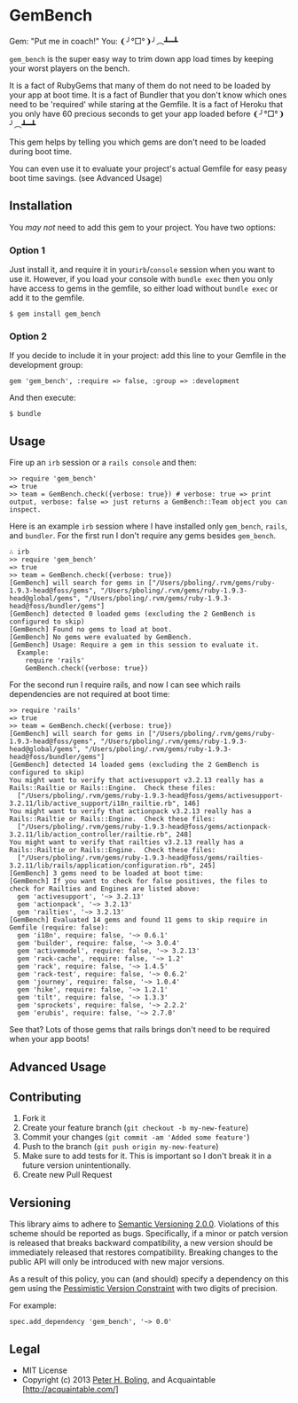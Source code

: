 # GemBench

Gem: "Put me in coach!"
You: ❨╯°□°❩╯︵┻━┻

`gem_bench` is the super easy way to trim down app load times by keeping your worst players on the bench.

It is a fact of RubyGems that many of them do not need to be loaded by your app at boot time.
It is a fact of Bundler that you don't know which ones need to be 'required' while staring at the Gemfile.
It is a fact of Heroku that you only have 60 precious seconds to get your app loaded before ❨╯°□°❩╯︵┻━┻

This gem helps by telling you which gems are don't need to be loaded during boot time.

You can even use it to evaluate your project's actual Gemfile for easy peasy boot time savings. (see Advanced Usage)

## Installation

You *may not* need to add this gem to your project.  You have two options:

### Option 1

Just install it, and require it in your`irb`/`console` session when you want to use it.  However, if you load your console with `bundle exec` then you only have access to gems in the gemfile, so either load without `bundle exec` or add it to the gemfile.

    $ gem install gem_bench


### Option 2

If you decide to include it in your project: add this line to your Gemfile in the development group:

    gem 'gem_bench', :require => false, :group => :development

And then execute:

    $ bundle


## Usage

Fire up an `irb` session or a `rails console` and then:

    >> require 'gem_bench'
    => true
    >> team = GemBench.check({verbose: true}) # verbose: true => print output, verbose: false => just returns a GemBench::Team object you can inspect.

Here is an example `irb` session where I have installed only `gem_bench`, `rails`, and `bundler`.  For the first run I don't require any gems besides `gem_bench`.

    ∴ irb
    >> require 'gem_bench'
    => true
    >> team = GemBench.check({verbose: true})
    [GemBench] will search for gems in ["/Users/pboling/.rvm/gems/ruby-1.9.3-head@foss/gems", "/Users/pboling/.rvm/gems/ruby-1.9.3-head@global/gems", "/Users/pboling/.rvm/gems/ruby-1.9.3-head@foss/bundler/gems"]
    [GemBench] detected 0 loaded gems (excluding the 2 GemBench is configured to skip)
    [GemBench] Found no gems to load at boot.
    [GemBench] No gems were evaluated by GemBench.
    [GemBench] Usage: Require a gem in this session to evaluate it.
      Example:
        require 'rails'
        GemBench.check({verbose: true})

For the second run I require rails, and now I can see which rails dependencies are not required at boot time:

    >> require 'rails'
    => true
    >> team = GemBench.check({verbose: true})
    [GemBench] will search for gems in ["/Users/pboling/.rvm/gems/ruby-1.9.3-head@foss/gems", "/Users/pboling/.rvm/gems/ruby-1.9.3-head@global/gems", "/Users/pboling/.rvm/gems/ruby-1.9.3-head@foss/bundler/gems"]
    [GemBench] detected 14 loaded gems (excluding the 2 GemBench is configured to skip)
    You might want to verify that activesupport v3.2.13 really has a Rails::Railtie or Rails::Engine.  Check these files:
      ["/Users/pboling/.rvm/gems/ruby-1.9.3-head@foss/gems/activesupport-3.2.11/lib/active_support/i18n_railtie.rb", 146]
    You might want to verify that actionpack v3.2.13 really has a Rails::Railtie or Rails::Engine.  Check these files:
      ["/Users/pboling/.rvm/gems/ruby-1.9.3-head@foss/gems/actionpack-3.2.11/lib/action_controller/railtie.rb", 248]
    You might want to verify that railties v3.2.13 really has a Rails::Railtie or Rails::Engine.  Check these files:
      ["/Users/pboling/.rvm/gems/ruby-1.9.3-head@foss/gems/railties-3.2.11/lib/rails/application/configuration.rb", 245]
    [GemBench] 3 gems need to be loaded at boot time:
    [GemBench] If you want to check for false positives, the files to check for Railties and Engines are listed above:
      gem 'activesupport', '~> 3.2.13'
      gem 'actionpack', '~> 3.2.13'
      gem 'railties', '~> 3.2.13'
    [GemBench] Evaluated 14 gems and found 11 gems to skip require in Gemfile (require: false):
      gem 'i18n', require: false, '~> 0.6.1'
      gem 'builder', require: false, '~> 3.0.4'
      gem 'activemodel', require: false, '~> 3.2.13'
      gem 'rack-cache', require: false, '~> 1.2'
      gem 'rack', require: false, '~> 1.4.5'
      gem 'rack-test', require: false, '~> 0.6.2'
      gem 'journey', require: false, '~> 1.0.4'
      gem 'hike', require: false, '~> 1.2.1'
      gem 'tilt', require: false, '~> 1.3.3'
      gem 'sprockets', require: false, '~> 2.2.2'
      gem 'erubis', require: false, '~> 2.7.0'

See that?  Lots of those gems that rails brings don't need to be required when your app boots!

## Advanced Usage



## Contributing

1. Fork it
2. Create your feature branch (`git checkout -b my-new-feature`)
3. Commit your changes (`git commit -am 'Added some feature'`)
4. Push to the branch (`git push origin my-new-feature`)
5. Make sure to add tests for it. This is important so I don't break it in a future version unintentionally.
6. Create new Pull Request

## Versioning

This library aims to adhere to [Semantic Versioning 2.0.0][semver].
Violations of this scheme should be reported as bugs. Specifically,
if a minor or patch version is released that breaks backward
compatibility, a new version should be immediately released that
restores compatibility. Breaking changes to the public API will
only be introduced with new major versions.

As a result of this policy, you can (and should) specify a
dependency on this gem using the [Pessimistic Version Constraint][pvc] with two digits of precision.

For example:

    spec.add_dependency 'gem_bench', '~> 0.0'

[semver]: http://semver.org/
[pvc]: http://docs.rubygems.org/read/chapter/16#page74

## Legal

* MIT License
* Copyright (c) 2013 [Peter H. Boling](http://www.railsbling.com), and Acquaintable [http://acquaintable.com/]
